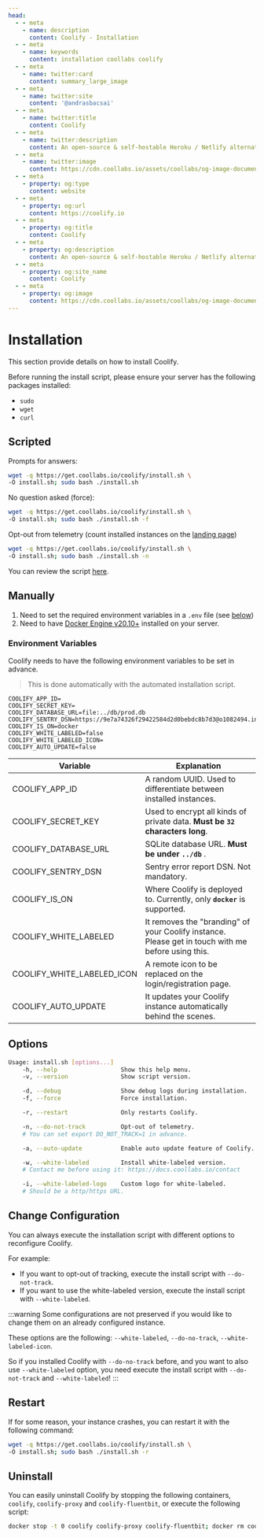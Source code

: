 ```yaml
---
head:
  - - meta
    - name: description
      content: Coolify - Installation
  - - meta
    - name: keywords
      content: installation coollabs coolify 
  - - meta
    - name: twitter:card
      content: summary_large_image
  - - meta
    - name: twitter:site
      content: '@andrasbacsai'
  - - meta
    - name: twitter:title
      content: Coolify
  - - meta
    - name: twitter:description
      content: An open-source & self-hostable Heroku / Netlify alternative.
  - - meta
    - name: twitter:image
      content: https://cdn.coollabs.io/assets/coollabs/og-image-documentation.png
  - - meta
    - property: og:type
      content: website
  - - meta
    - property: og:url
      content: https://coolify.io
  - - meta
    - property: og:title
      content: Coolify
  - - meta
    - property: og:description
      content: An open-source & self-hostable Heroku / Netlify alternative.
  - - meta
    - property: og:site_name
      content: Coolify
  - - meta
    - property: og:image
      content: https://cdn.coollabs.io/assets/coollabs/og-image-documentation.png
---
```


# Installation

This section provide details on how to install Coolify.

Before running the install script, please ensure your server has the following packages installed:

- `sudo`
- `wget`
- `curl`

## Scripted

Prompts for answers:

```bash
wget -q https://get.coollabs.io/coolify/install.sh \
-O install.sh; sudo bash ./install.sh
```

No question asked (force):

```bash
wget -q https://get.coollabs.io/coolify/install.sh \
-O install.sh; sudo bash ./install.sh -f
```
Opt-out from telemetry (count installed instances on the [landing page](https://coolify.io))

```bash
wget -q https://get.coollabs.io/coolify/install.sh \
-O install.sh; sudo bash ./install.sh -n
```
You can review the script [here](https://github.com/coollabsio/get.coollabs.io/blob/main/static/coolify/install.sh).

## Manually 

1. Need to set the required environment variables in a `.env` file (see
   [below](./installation.md#environment-variables))
2. Need to have [Docker Engine v20.10+](https://docs.docker.com/engine/install/)
   installed on your server.

### Environment Variables

Coolify needs to have the following environment variables to be set in advance.

> This is done automatically with the automated installation script.

```text
COOLIFY_APP_ID=
COOLIFY_SECRET_KEY=
COOLIFY_DATABASE_URL=file:../db/prod.db
COOLIFY_SENTRY_DSN=https://9e7a74326f29422584d2d0bebdc8b7d3@o1082494.ingest.sentry.io/6091062
COOLIFY_IS_ON=docker
COOLIFY_WHITE_LABELED=false
COOLIFY_WHITE_LABELED_ICON=
COOLIFY_AUTO_UPDATE=false
```

| Variable                   | Explanation                                                                                        |
| -------------------------- | -------------------------------------------------------------------------------------------------- |
| COOLIFY_APP_ID             | A random UUID. Used to differentiate between installed instances.                                  |
| COOLIFY_SECRET_KEY         | Used to encrypt all kinds of private data. **Must be `32` characters long**.                       |
| COOLIFY_DATABASE_URL       | SQLite database URL. **Must be under `../db`** .                                                   |
| COOLIFY_SENTRY_DSN         | Sentry error report DSN. Not mandatory.                                                            |
| COOLIFY_IS_ON              | Where Coolify is deployed to. Currently, only **`docker`** is supported.                           |
| COOLIFY_WHITE_LABELED      | It removes the "branding" of your Coolify instance. Please get in touch with me before using this. |
| COOLIFY_WHITE_LABELED_ICON | A remote icon to be replaced on the login/registration page.                                       |
| COOLIFY_AUTO_UPDATE        | It updates your Coolify instance automatically behind the scenes.                                  |

## Options

```sh
Usage: install.sh [options...]
    -h, --help                  Show this help menu.
    -v, --version               Show script version.

    -d, --debug                 Show debug logs during installation.
    -f, --force                 Force installation.

    -r, --restart               Only restarts Coolify.

    -n, --do-not-track          Opt-out of telemetry. 
    # You can set export DO_NOT_TRACK=1 in advance.

    -a, --auto-update           Enable auto update feature of Coolify.

    -w, --white-labeled         Install white-labeled version. 
    # Contact me before using it: https://docs.coollabs.io/contact

    -i, --white-labeled-logo    Custom logo for white-labeled.
    # Should be a http/https URL.
```
## Change Configuration

You can always execute the installation script with different options to
reconfigure Coolify.

For example:

- If you want to opt-out of tracking, execute the install script with
  `--do-not-track`.
- If you want to use the white-labeled version, execute the install script with
  `--white-labeled`.

:::warning 
Some configurations are not preserved if you would like to change them on an already configured instance.

These options are the following: `--white-labeled`, `--do-no-track`, `--white-labeled-icon`.

So if you installed Coolify with `--do-no-track` before, and you want to also use `--white-labeled` option, you need execute the install script with `--do-not-track` and `--white-labeled`! 
:::

## Restart
If for some reason, your instance crashes, you can restart it with the following command:

```bash
wget -q https://get.coollabs.io/coolify/install.sh \ 
-O install.sh; sudo bash ./install.sh -r
```

## Uninstall

You can easily uninstall Coolify by stopping the following containers,
`coolify`, `coolify-proxy` and `coolify-fluentbit`, or execute the following
script:

```bash
docker stop -t 0 coolify coolify-proxy coolify-fluentbit; docker rm coolify coolify-proxy coolify-fluentbit
```
